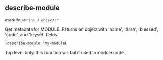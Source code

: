 ## describe-module

_module_&nbsp;`string` _&rarr;_&nbsp;`object:*`

Get metadata for MODULE. Returns an object with 'name', 'hash', 'blessed',
'code', and 'keyset' fields.

```pact
(describe-module 'my-module)
```

Top level only: this function will fail if used in module code.
